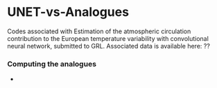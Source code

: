 # UNET-vs-Analogues

Codes associated with Estimation of the atmospheric circulation contribution to the European temperature variability with convolutional neural network, submitted to GRL. Associated data is available here: ??

### Computing the analogues
- 
